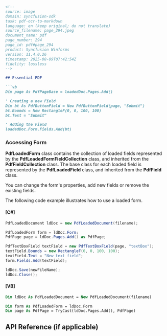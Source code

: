 ```markdown
<!--
source: image
domain: syncfusion-sdk
task: pdf-ocr-to-markdown
language: en (keep original; do not translate)
source_filename: page_294.jpeg
document_name: pdf
page_number: 294
page_id: pdf#page_294
product: Syncfusion Winforms
version: 11.4.0.26
timestamp: 2025-08-09T07:42:54Z
fidelity: lossless
-->

## Essential PDF

```vb
Dim page As PdfPageBase = loadedDoc.Pages.Add()

' Creating a new Field
Dim bt As PdfButtonField = New PdfButtonField(page, "Submit")
bt.Bounds = New RectangleF(0, 0, 100, 100)
bt.Text = "Submit"

' Adding the Field
loadedDoc.Form.Fields.Add(bt)
```

### Accessing Form

**PdfLoadedForm** class contains the collection of loaded fields represented by the **PdfLoadedFormFieldCollection** class, and inherited from the **PdfFieldCollection** class. The base class for each loaded field is represented by the **PdfLoadedField** class, and inherited from the **PdfField** class.

You can change the form's properties, add new fields or remove the existing fields.

The following code example illustrates how to use a loaded form.

#### [C#]

```csharp
PdfLoadedDocument ldDoc = new PdfLoadedDocument(filename);

PdfLoadedForm form = ldDoc.Form;
PdfPage page = ldDoc.Pages.Add() as PdfPage;

PdfTextBoxField textField = new PdfTextBoxField(page, "textBox");
textField.Bounds = new RectangleF(0, 0, 100, 100);
textField.Text = "New text field";
form.Fields.Add(textField);

ldDoc.Save(newFileName);
ldDoc.Close();
```

#### [VB]
```vb
Dim ldDoc As PdfLoadedDocument = New PdfLoadedDocument(filename)

Dim form As PdfLoadedForm = ldDoc.Form
Dim page As PdfPage = TryCast(ldDoc.Pages.Add(), PdfPage)
```

## API Reference (if applicable)

<!-- tags: [product, pdf, form, field, document] keywords: [pdfloadedform, pdfloadedformfieldcollection, pdfloadedfield, pdfbuttonfield, pdfloadeddocument] -->
```